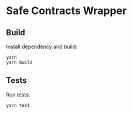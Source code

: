 # Safe Contracts Wrapper

## Build

Install dependency and build:

```shell
yarn
yarn build
```

## Tests

Run tests:

```shell
yarn test
```
